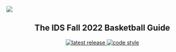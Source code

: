 [![](https://s3.amazonaws.com/snwceomedia/ids/528e83b4-9c3f-40ab-96bf-0ee455c58b5a.sized-1000x1000.png)](https://specials.idsnews.com/iu-basketball-guide-2022-2023)

<h2 align="center">The IDS Fall 2022 Basketball Guide</h2>

<div align="center">
  <p>
    <a href="https://github.com/ids-digi/iu-basketball-guide-2022-2023/releases/latest">
      <img alt="latest release" src="https://badgen.net/badge/release/v1.0">
    </a>

   <a href="https://github.com/prettier/prettier">
     <img alt="code style" src="https://badgen.net/badge/code%20style/prettier/f2a">
   </a>
  </p>
</div>
